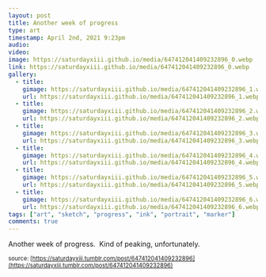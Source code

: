 ```yaml
---
layout: post
title: Another week of progress 
type: art
timestamp: April 2nd, 2021 9:23pm
audio: 
video: 
image: https://saturdayxiii.github.io/media/647412041409232896_0.webp
link: https://saturdayxiii.github.io/media/647412041409232896_0.webp
gallery:
  - title: 
    gimage: https://saturdayxiii.github.io/media/647412041409232896_1.webp
    url: https://saturdayxiii.github.io/media/647412041409232896_1.webp
  - title: 
    gimage: https://saturdayxiii.github.io/media/647412041409232896_2.webp
    url: https://saturdayxiii.github.io/media/647412041409232896_2.webp
  - title: 
    gimage: https://saturdayxiii.github.io/media/647412041409232896_3.webp
    url: https://saturdayxiii.github.io/media/647412041409232896_3.webp
  - title: 
    gimage: https://saturdayxiii.github.io/media/647412041409232896_4.webp
    url: https://saturdayxiii.github.io/media/647412041409232896_4.webp
  - title: 
    gimage: https://saturdayxiii.github.io/media/647412041409232896_5.webp
    url: https://saturdayxiii.github.io/media/647412041409232896_5.webp
  - title: 
    gimage: https://saturdayxiii.github.io/media/647412041409232896_6.webp
    url: https://saturdayxiii.github.io/media/647412041409232896_6.webp
tags: ["art", "sketch", "progress", "ink", "portrait", "marker"]
comments: true
---
```

Another week of progress.  Kind of peaking, unfortunately.

<small>source: [https://saturdayxiii.tumblr.com/post/647412041409232896](https://saturdayxiii.tumblr.com/post/647412041409232896)</small>